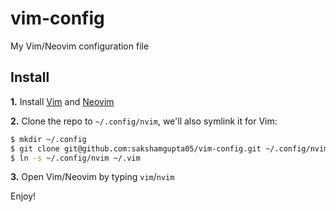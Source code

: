 # vim-config

My Vim/Neovim configuration file

## Install

**1.** Install [Vim](https://www.vim.org/) and [Neovim](https://neovim.io/)

**2.** Clone the repo to `~/.config/nvim`,
we'll also symlink it for Vim:

```sh
$ mkdir ~/.config
$ git clone git@github.com:sakshamgupta05/vim-config.git ~/.config/nvim
$ ln -s ~/.config/nvim ~/.vim
```

**3.** Open Vim/Neovim by typing `vim`/`nvim`

Enjoy!
